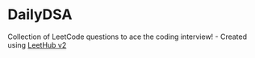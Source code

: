 # DailyDSA
Collection of LeetCode questions to ace the coding interview! - Created using [LeetHub v2](https://github.com/arunbhardwaj/LeetHub-2.0)
